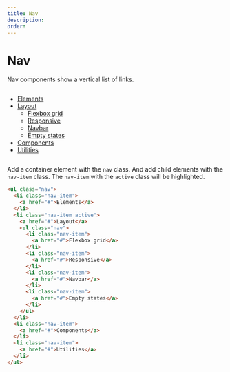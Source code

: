 ```yaml
---
title: Nav
description: 
order: 
---
```


# Nav

Nav components show a vertical list of links.
 
<div class="docs-demo columns">
  <div class="column col-6 col-xs-12">
    <ul class="nav">
      <li class="nav-item"><a href="#nav">Elements</a></li>
      <li class="nav-item active"><a href="#nav">Layout</a>
        <ul class="nav">
          <li class="nav-item"><a href="#nav">Flexbox grid</a></li>
          <li class="nav-item"><a href="#nav">Responsive</a></li>
          <li class="nav-item"><a href="#nav">Navbar</a></li>
          <li class="nav-item"><a href="#nav">Empty states</a></li>
        </ul>
      </li>
      <li class="nav-item"><a href="#nav">Components</a></li>
      <li class="nav-item"><a href="#nav">Utilities</a></li>
    </ul>
  </div>
</div>

Add a container element with the `nav` class. And add child elements with the `nav-item` class. The `nav-item` with the `active` class will be highlighted.

```html
<ul class="nav">
  <li class="nav-item">
    <a href="#">Elements</a>
  </li>
  <li class="nav-item active">
    <a href="#">Layout</a>
    <ul class="nav">
      <li class="nav-item">
        <a href="#">Flexbox grid</a>
      </li>
      <li class="nav-item">
        <a href="#">Responsive</a>
      </li>
      <li class="nav-item">
        <a href="#">Navbar</a>
      </li>
      <li class="nav-item">
        <a href="#">Empty states</a>
      </li>
    </ul>
  </li>
  <li class="nav-item">
    <a href="#">Components</a>
  </li>
  <li class="nav-item">
    <a href="#">Utilities</a>
  </li>
</ul>
```
